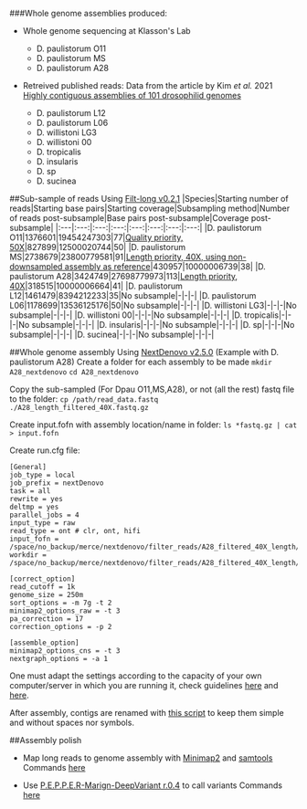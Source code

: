 ###Whole genome assemblies produced:

* Whole genome sequencing at Klasson's Lab
	* D. paulistorum O11
	* D. paulistorum MS
	* D. paulistorum A28

* Retreived published reads:
Data from the article by Kim *et al.* 2021 [Highly contiguous assemblies of 101 drosophilid genomes](https://elifesciences.org/articles/66405)
	* D. paulistorum L12
	* D. paulistorum L06
	* D. willistoni LG3
	* D. willistoni 00
	* D. tropicalis
	* D. insularis
	* D. sp
	* D. sucinea

##Sub-sample of reads
Using [Filt-long v0.2.1](https://github.com/rrwick/Filtlong)
|Species|Starting number of reads|Starting base pairs|Starting coverage|Subsampling method|Number of reads post-subsample|Base pairs post-subsample|Coverage post-subsample|
|:---|:---:|:---:|:---:|:---:|:---:|:---:|:---:|
|D. paulistorum O11|1376601|19454247303|77|[Quality priority, 50X](https://github.com/mmontonerin/Drosophila_wolbachia_infection_related_genes/blob/main/00_Assembly/00_D_paulistorum_O11_subsample)|827899|12500020744|50|
|D. paulistorum MS|2738679|23800779581|91|[Length priority, 40X, using non-downsampled assembly as reference](https://github.com/mmontonerin/Drosophila_wolbachia_infection_related_genes/blob/main/00_Assembly/00_D_paulistorum_MS_subsample)|430957|10000006739|38|
|D. paulistorum A28|3424749|27698779973|113|[Length priority, 40X](https://github.com/mmontonerin/Drosophila_wolbachia_infection_related_genes/blob/main/00_Assembly/00_D_paulistorum_A28_subsample)|318515|10000006664|41|
|D. paulistorum L12|1461479|8394212233|35|No subsample|-|-|-|
|D. paulistorum L06|1178699|13536125176|50|No subsample|-|-|-|
|D. willistoni LG3|-|-|-|No subsample|-|-|-|
|D. willistoni 00|-|-|-|No subsample|-|-|-|
|D. tropicalis|-|-|-|No subsample|-|-|-|
|D. insularis|-|-|-|No subsample|-|-|-|
|D. sp|-|-|-|No subsample|-|-|-|
|D. sucinea|-|-|-|No subsample|-|-|-|


##Whole genome assembly
Using [NextDenovo v2.5.0](https://github.com/Nextomics/NextDenovo/releases/tag/v2.5.0)
(Example with D. paulistorum A28)
Create a folder for each assembly to be made
`mkdir A28_nextdenovo`
`cd A28_nextdenovo`

Copy the sub-sampled (For Dpau O11,MS,A28), or not (all the rest) fastq file to the folder:
`cp /path/read_data.fastq ./A28_length_filtered_40X.fastq.gz`

Create input.fofn with assembly location/name in folder:
`ls *fastq.gz | cat > input.fofn`

Create run.cfg file:
```
[General]                                                                                         job_type = local
job_prefix = nextDenovo
task = all 
rewrite = yes 
deltmp = yes
parallel_jobs = 4
input_type = raw
read_type = ont # clr, ont, hifi
input_fofn = /space/no_backup/merce/nextdenovo/filter_reads/A28_filtered_40X_length/input.fofn
workdir = /space/no_backup/merce/nextdenovo/filter_reads/A28_filtered_40X_length/A28_nextdenovo_filter_40X_length

[correct_option]
read_cutoff = 1k
genome_size = 250m 
sort_options = -m 7g -t 2 
minimap2_options_raw = -t 3
pa_correction = 17
correction_options = -p 2

[assemble_option]
minimap2_options_cns = -t 3
nextgraph_options = -a 1
```

One must adapt the settings according to the capacity of your own computer/server in which you are running it, check guidelines [here](https://nextdenovo.readthedocs.io/en/latest/OPTION.html) and [here](https://nextdenovo.readthedocs.io/en/latest/FAQ.html#how-to-optimize-parallel-computing-parameters).

After assembly, contigs are renamed with [this script](https://github.com/mmontonerin/Drosophila_wolbachia_infection_related_genes/blob/main/00_Assembly/fasta_rename_nextdenovo.pl) to keep them simple and without spaces nor symbols.


##Assembly polish

* Map long reads to genome assembly with [Minimap2](https://github.com/lh3/minimap2) and [samtools](https://github.com/samtools/samtools) 
Commands [here](https://github.com/mmontonerin/Drosophila_wolbachia_infection_related_genes/blob/main/00_Assembly/01_0_map_long_reads_assembly_polish)

* Use [P.E.P.P.E.R-Marign-DeepVariant r.0.4](https://github.com/kishwarshafin/pepper/releases/tag/r0.4) to call variants 
Commands [here](https://github.com/mmontonerin/Drosophila_wolbachia_infection_related_genes/blob/main/00_Assembly/01_1_Pepper_assembly_polish)








